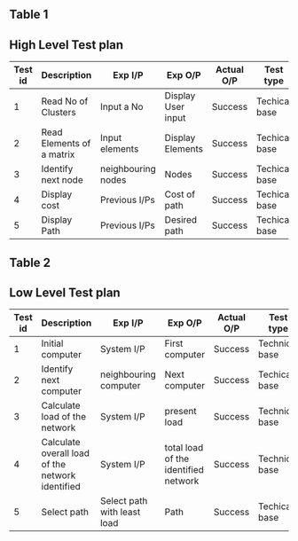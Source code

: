 ## Table 1

## High Level Test plan
|Test id| Description| Exp I/P | Exp O/P |Actual O/P | Test type|
|-------|------------|---------|---------|-----------|----------|
|1| Read No of Clusters | Input a No |Display User input | Success |Techical base |
|2| Read Elements of a matrix | Input elements | Display Elements | Success |Techical base |
|3| Identify next node | neighbouring nodes | Nodes | Success |Techical base |
|4| Display cost | Previous I/Ps | Cost of path |  Success |Techical base |
|5| Display Path | Previous I/Ps | Desired path |  Success |Techical base |

## Table 2

## Low Level Test plan

|Test id| Description| Exp I/P | Exp O/P |Actual O/P | Test type|
|-------|------------|---------|---------|-----------|----------|
|1| Initial computer | System I/P | First computer | Success | Technical base|
|2| Identify next computer | neighbouring computer | Next computer | Success |Techical base |
|3| Calculate load of the network | System I/P |present load | Success | Technical base|
|4| Calculate overall load of the network identified | System I/P |total load of the identified network | Success | Technical base|
|5| Select path | Select path with least load | Path | Success |Techical base |
